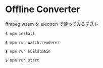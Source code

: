 # Offline Converter

ffmpeg.wasm を electron で使ってみるテスト

```shell
$ npm install

$ npm run watch:renderer

$ npm run build:main

$ npm run start

```
